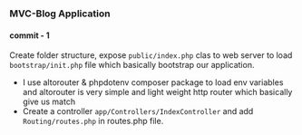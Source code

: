 ### MVC-Blog Application

#### commit - 1
Create folder structure, expose `public/index.php` clas to web server to load `bootstrap/init.php` file which basically bootstrap our application.
- I use altorouter & phpdotenv composer package to load env variables and altorouter is very simple and light weight http router which basically give us match 
- Create a controller `app/Controllers/IndexController` and add `Routing/routes.php` in routes.php file.
